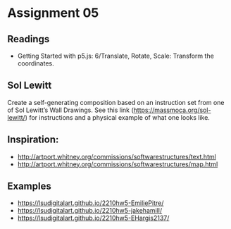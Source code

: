 # Assignment 05

## Readings
- Getting Started with p5.js: 6/Translate, Rotate, Scale: Transform the coordinates.

## Sol Lewitt
Create a self-generating composition based on an instruction set from one of Sol Lewitt’s Wall Drawings. See this link (https://massmoca.org/sol-lewitt/) for instructions and a physical example of what one looks like.

## Inspiration:
- http://artport.whitney.org/commissions/softwarestructures/text.html
- http://artport.whitney.org/commissions/softwarestructures/map.html

## Examples
- https://lsudigitalart.github.io/2210hw5-EmiliePitre/
- https://lsudigitalart.github.io/2210hw5-jakehamill/
- https://lsudigitalart.github.io/2210hw5-EHargis2137/
